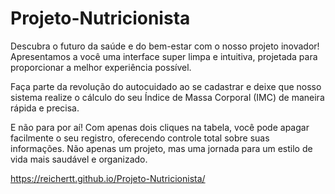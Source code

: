 # Projeto-Nutricionista
Descubra o futuro da saúde e do bem-estar com o nosso projeto inovador! Apresentamos a você uma interface super limpa e intuitiva, projetada para proporcionar a melhor experiência possível.

Faça parte da revolução do autocuidado ao se cadastrar e deixe que nosso sistema realize o cálculo do seu Índice de Massa Corporal (IMC) de maneira rápida e precisa.

E não para por aí! Com apenas dois cliques na tabela, você pode apagar facilmente o seu registro, oferecendo controle total sobre suas informações. Não apenas um projeto, mas uma jornada para um estilo de vida mais saudável e organizado.

https://reichertt.github.io/Projeto-Nutricionista/
